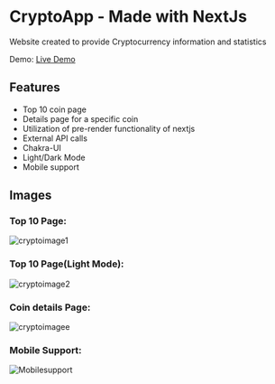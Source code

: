 # CryptoApp - Made with NextJs
Website created to provide Cryptocurrency information and statistics

Demo: [Live Demo]('') 

## Features

- Top 10 coin page 
- Details page for a specific coin
- Utilization of pre-render functionality of nextjs  
- External API calls
- Chakra-UI
- Light/Dark Mode
- Mobile support

## Images
### Top 10 Page:
![cryptoimage1](https://user-images.githubusercontent.com/103745653/212407110-1acfbfac-cf50-4aeb-a573-b0f21f6fbae2.JPG)
### Top 10 Page(Light Mode):
![cryptoimage2](https://user-images.githubusercontent.com/103745653/212407118-291a3cb8-e484-42fd-b2b3-18ad2dd30e1a.JPG)
### Coin details Page:
![cryptoimagee](https://user-images.githubusercontent.com/103745653/212407129-649fe367-5784-4e39-9188-c837d06fb3a6.JPG)
### Mobile Support:
![Mobilesupport](https://user-images.githubusercontent.com/103745653/212426319-840b36ab-7e8b-42d3-9d41-407da044c22d.JPG)



